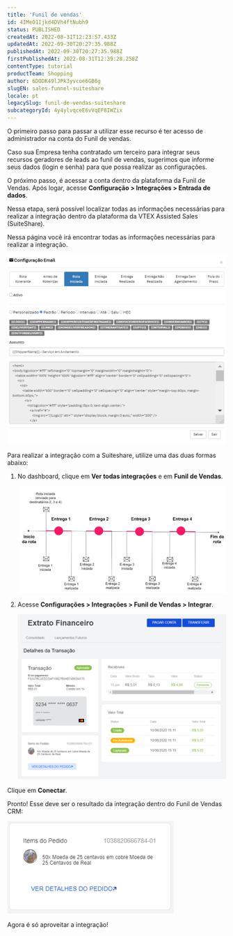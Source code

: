 ```yaml
---
title: 'Funil de vendas'
id: 4IMeO1Ijkd4DVh4ftNubh9
status: PUBLISHED
createdAt: 2022-08-31T12:23:57.433Z
updatedAt: 2022-09-30T20:27:35.988Z
publishedAt: 2022-09-30T20:27:35.988Z
firstPublishedAt: 2022-08-31T12:39:28.258Z
contentType: tutorial
productTeam: Shopping
author: 6DODK49lJPk3yvcoe6GB6g
slugEN: sales-funnel-suiteshare
locale: pt
legacySlug: funil-de-vendas-suiteshare
subcategoryId: 4y4ylvqceE6vVqEF8IWZix
---
```


O primeiro passo para passar a utilizar esse recurso é ter acesso de administrador na conta do Funil de vendas.

Caso sua Empresa tenha contratado um terceiro para integrar seus recursos geradores de leads ao funil de vendas, sugerimos que informe seus dados (login e senha) para que possa realizar as configurações.

O próximo passo, é acessar a conta dentro da plataforma da Funil de Vendas. Após logar, acesse **Configuração > Integrações > Entrada de dados**.

Nessa etapa, será possível localizar todas as informações necessárias para realizar a integração dentro da plataforma da VTEX Assisted Sales (SuiteShare).

Nessa página você irá encontrar todas as informações necessárias para realizar a integração.

![Funil de vendas_1](https://raw.githubusercontent.com/vtexdocs/help-center-content/refs/heads/main/_1.png)

Para realizar a integração com a Suiteshare, utilize uma das duas formas abaixo:

1. No dashboard, clique em **Ver todas integrações** e em **Funil de Vendas**.

   ![Funil de vendas_2](https://raw.githubusercontent.com/vtexdocs/help-center-content/refs/heads/main/_2.png)

2. Acesse **Configurações > Integrações > Funil de Vendas > Integrar**.

   ![Funil de vendas_3](https://raw.githubusercontent.com/vtexdocs/help-center-content/refs/heads/main/_3.png)

Clique em **Conectar**.

Pronto! Esse deve ser o resultado da integração dentro do Funil de Vendas CRM:

![Funil de vendas_4](https://raw.githubusercontent.com/vtexdocs/help-center-content/refs/heads/main/_4.png)

Agora é só aproveitar a integração!
